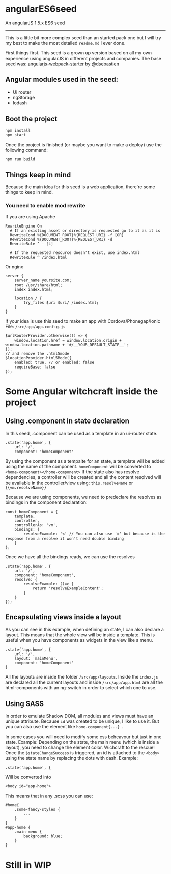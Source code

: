 # angularES6seed
 An angularJS 1.5.x ES6 seed

******

This is a little bit more complex seed than an started pack one but I
will try my best to make the most detailed ```readme.md``` I ever done.

First things first. This seed is a grown up version based on all my own
experience using angularJS in different projects and companies. 
The base seed was: [angularjs-webpack-starter](https://github.com/dsebastien/angularjs-webpack-starter) by [@dsebastien](https://github.com/dsebastien)

## Angular modules used in the seed:
- Ui router
- ngStorage
- lodash

## Boot the project
```
npm install
npm start
```
Once the project is finished (or maybe you want to make a deploy) use the following command:
```
npm run build
```

## Things keep in mind
Because the main idea for this seed is a web application, there're some things to keep in mind.
### You need to enable mod rewrite
If you are using Apache
```
RewriteEngine On  
  # If an existing asset or directory is requested go to it as it is
  RewriteCond %{DOCUMENT_ROOT}%{REQUEST_URI} -f [OR]
  RewriteCond %{DOCUMENT_ROOT}%{REQUEST_URI} -d
  RewriteRule ^ - [L]

  # If the requested resource doesn't exist, use index.html
  RewriteRule ^ /index.html
```
Or nginx
```
server {
    server_name yoursite.com;
    root /usr/share/html;
    index index.html;
    
    location / {
        try_files $uri $uri/ /index.html;
    }
}
```
If your idea is use this seed to make an app with Cordova/Phonegap/Ionic
File: ```/src/app/app.config.js```
```
$urlRouterProvider.otherwise(() => {
    window.location.href = window.location.origin + window.location.pathname + '#/__YOUR_DEFAULT_STATE__';
});
// and remove the .html5mode 
$locationProvider.html5Mode({
    enabled: true, // or enabled: false
    requireBase: false
});
```

# Some Angular witchcraft inside the project
## Using .component in state declaration
In this seed, .component can be used as a template in an ui-router state. 
```
.state('app.home', {
    url: '/',
    component: 'homeComponent'
```
By using the component as a tempalte for an state, a template will be added using the name of the component. ```homeComponent``` will be converted to ```<home-component></home-component>```
If the state also has resolve dependencies, a controller will be created and all the content resolved will be available in the controller/view using: ```this.resolveName``` or ```{{vm.resolveName}}```

Because we are using components, we need to predeclare the resolves as bindings in the component declaration:
```
const homeComponent = {
    template,
    controller,
    controllerAs: 'vm',
    bindings: {
        resolveExample: '<' // You can also use '=' but because is the response from a resolve it won't need double binding
    }
};
```

Once we have all the bindings ready, we can use the resolves
```
.state('app.home', {
    url: '/',
    component: 'homeComponent',
    resolve: {
        resolveExample: ()=> {
            return 'resolveExampleContent';
        }
    }
});
``` 

## Encapsulating views inside a layout
As you can see in this example, when defining an state, I can also declare a layout. This means that the whole view will be inside a template. This is useful when you have components as widgets in the view like a menu.
```
.state('app.home', {
    url: '/',
    layout: 'mainMenu',
    component: 'homeComponent'
}
```
All the layouts are inside the folder ```/src/app/layouts```. Inside the ```index.js``` are declared all the current layouts and inside ```/src/app/app.html``` are all the html-components with an ng-switch in order to select which one to use.

## Using SASS
In order to emulate Shadow DOM, all modules and views must have an unique attribute. Because ```id``` was created to be unique, I like to use it. But you can also use the element like ```home-component{...} ```.

In some cases you will need to modify some css beheavour but just in one state. 
Example: Depending on the state, the main menu (which is inside a layout), you need to change the element color. Wichcraft to the rescue! Once the ```$stateChangeSuccess``` is triggered, an id is attached to the ```<body>``` using the state name by replacing the dots with dash.
Example:
```
.state('app.home', {
```
Will be converted into 
```
<body id="app-home">
```

This means that in any .scss you can use:
```
#home{
    .some-fancy-styles {
        ...
    }
}
#app-home {
    .main-menu { 
        background: blue;
    }
}
```

# Still in WIP

